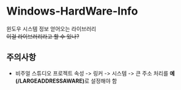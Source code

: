 # Windows-HardWare-Info
윈도우 시스템 정보 얻어오는 라이브러리  
~~이걸 라이브러리라고 할 수 있나?~~


## 주의사항
* 비주얼 스튜디오 프로젝트 속성 -> 링커 -> 시스템 -> 큰 주소 처리를 <strong>예(/LARGEADDRESSAWARE)</strong>로 설정해야 함
